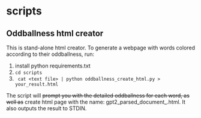 # scripts
## Oddballness html creator
This is stand-alone html creator. To generate a webpage with words colored according to their oddballness, run:
 1. install python requirements.txt
 2. ```cd scripts```
 3. ``` cat <text file> | python oddballness_create_html.py > your_result.html```

 The script will ~~prompt you with the detailed oddballness for each word, as well as~~ create html page with the name: gpt2_parsed_document_<timestamp>.html. It also outputs the result to STDIN.
